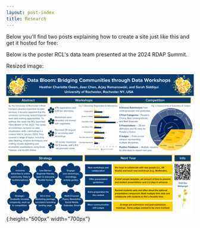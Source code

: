 ```yaml
---
layout: post-index
title: Research
---
```


Below you'll find two posts explaining how to create a site just like this and get it hosted
  for free: 

<!-- # COMMENT EXPLAINING THIS PAGE -- 
We're currently using this section of the site to host these tutorials,
  but you might want to use it to showcase and describe your `Research`,
  to chronicle various `Talks` you've given over your history, or to
  write about various news or updates that have happened to you.

You can update the `title` of file (line 3) to change the heading of 
  the page and its title in the browser. To change how it's referred to
  in the navigation and/or adjust its url, see `data/navigation.yml` file.
-->


Below is the poster RCL's data team presented at the 2024 RDAP Summit.

<!--#
![Poster](images/RDAP2024_DataBloom_Poster_Rochester.png)
-->

Resized image:
<!--
<img src="images/RDAP2024_DataBloom_Poster_Rochester.png" width="700" height="500">
-->

<!--
doesn't work
<img width="700" height="500" src="https://github.com/sarahsid10/sarahsid10.github.io/blob/master/images/RDAP2024_DataBloom_Poster_Rochester.png">
-->
![Poster](images/RDAP2024_DataBloom_Poster_Rochester.png){:height="500px" width="700px"}

